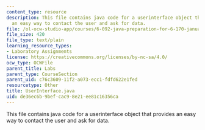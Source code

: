 ```yaml
---
content_type: resource
description: This file contains java code for a userinterface object that provides
  an easy way to contact the user and ask for data.
file: /ol-ocw-studio-app/courses/6-092-java-preparation-for-6-170-january-iap-2006/de36ec6b9befcac98e21ee81c16356ca_UserInterface.java
file_size: 420
file_type: text/plain
learning_resource_types:
- Laboratory Assignments
license: https://creativecommons.org/licenses/by-nc-sa/4.0/
ocw_type: OCWFile
parent_title: Labs
parent_type: CourseSection
parent_uid: c76c3609-11f2-a073-ecc1-fdfd622e1fed
resourcetype: Other
title: UserInterface.java
uid: de36ec6b-9bef-cac9-8e21-ee81c16356ca
---
```

This file contains java code for a userinterface object that provides an easy way to contact the user and ask for data.